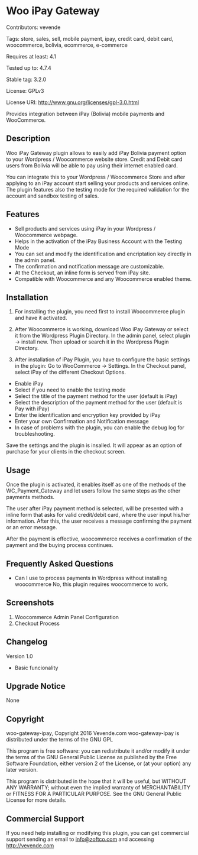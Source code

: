 # Woo iPay Gateway

Contributors: vevende

Tags: store, sales, sell, mobile payment, ipay, credit card, debit card, woocommerce, bolivia, ecommerce, e-commerce

Requires at least: 4.1

Tested up to: 4.7.4

Stable tag: 3.2.0

License: GPLv3

License URI: http://www.gnu.org/licenses/gpl-3.0.html

Provides integration between iPay (Bolivia) mobile payments and WooCommerce.

## Description

Woo iPay Gateway plugin allows to easily add iPay Bolivia payment option to your Wordpress / Woocommerce website store. Credit and Debit card users from Bolivia will be able to pay using their internet enabled card.

You can integrate this to your Wordpress / Woocommerce Store and after applying to an iPay account start selling your products and services online. The plugin features also the testing mode for the required validation for the account and sandbox testing of sales.

## Features

* Sell products and services using iPay in your Wordpress / Woocommerce webpage.
* Helps in the activation of the iPay Business Account with the Testing Mode
* You can set and modify the identification and encriptation key directly in the admin panel.
* The confirmation and notification message are customizable.
* At the Checkout, an inline form is served from iPay site.
* Compatible with Woocommerce and any Woocommerce enabled theme.

## Installation

1. For installing the plugin, you need first to install Woocommerce plugin and have it activated.

2. After Woocommerce is working, download Woo iPay Gateway or select it from the Wordpress Plugin Directory. In the admin panel, select plugin -> install new. Then upload or search it in the Wordpress Plugin Directory.

3. After installation of iPay Plugin, you have to configure the basic settings in the plugin:
Go to WooCommerce -> Settings. In the Checkout panel, select iPay of the different Checkout Options.
* Enable iPay
* Select if you need to enable the testing mode
* Select the title of the payment method for the user (default is iPay)
* Select the description of the payment method for the user (default is Pay with iPay)
* Enter the identification and encryption key provided by iPay
* Enter your own Confirmation and Notification message
* In case of problems with the plugin, you can enable the debug log for troubleshooting.

Save the settings and the plugin is insalled. It will appear as an option of purchase for your clients in the checkout screen.

## Usage
Once the plugin is activated, it enables itself as one of the methods of the WC_Payment_Gateway and let users follow the same steps as the other payments methods.

The user after iPay payment method is selected, will be presented with a inline form that asks for valid credit/debit card, where the user input his/her information. After this, the user receives a message confirming the payment or an error message.

After the payment is effective, woocommerce receives a confirmation of the payment and the buying process continues.

## Frequently Asked Questions
* Can I use to process payments in Wordpress without installing woocommerce
No, this plugin requires woocommerce to work.

## Screenshots
1. Woocommerce Admin Panel Configuration
2. Checkout Process

## Changelog

Version 1.0
* Basic funcionality

## Upgrade Notice
None

## Copyright

woo-gateway-ipay, Copyright 2016 Vevende.com
woo-gateway-ipay is distributed under the terms of the GNU GPL

This program is free software: you can redistribute it and/or modify
it under the terms of the GNU General Public License as published by
the Free Software Foundation, either version 2 of the License, or
(at your option) any later version.

This program is distributed in the hope that it will be useful,
but WITHOUT ANY WARRANTY; without even the implied warranty of
MERCHANTABILITY or FITNESS FOR A PARTICULAR PURPOSE. See the
GNU General Public License for more details.

## Commercial Support
If you need help installing or modifying this plugin, you can get commercial support sending an email to info@zoftco.com and accessing http://vevende.com